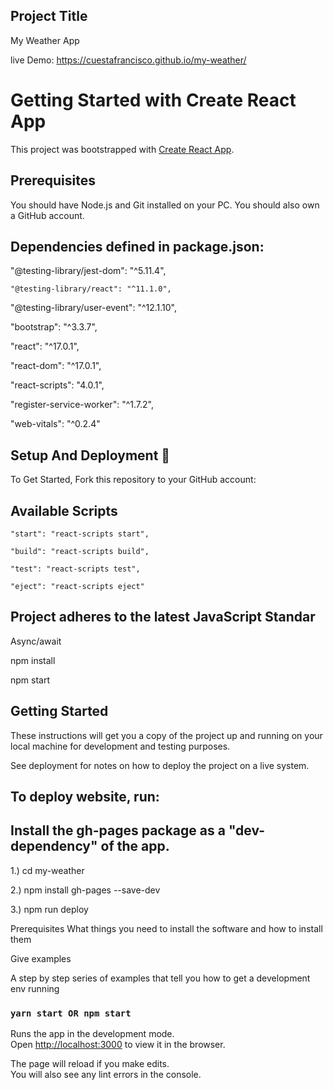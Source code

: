 ## Project Title
My Weather App

live Demo:  https://cuestafrancisco.github.io/my-weather/

# Getting Started with Create React App

This project was bootstrapped with [Create React App](https://github.com/facebook/create-react-app).


## Prerequisites 
You should have Node.js and Git installed on your PC. You should also own a GitHub account.


## Dependencies defined in package.json:

   "@testing-library/jest-dom": "^5.11.4",
   
    "@testing-library/react": "^11.1.0",
   
   "@testing-library/user-event": "^12.1.10",
   
   "bootstrap": "^3.3.7",
   
   "react": "^17.0.1",
   
   "react-dom": "^17.0.1",
   
   "react-scripts": "4.0.1",
   
   "register-service-worker": "^1.7.2",
   
   "web-vitals": "^0.2.4"



## Setup And Deployment 🔧
To Get Started, Fork this repository to your GitHub account:



## Available Scripts
    "start": "react-scripts start",
    
    "build": "react-scripts build",
    
    "test": "react-scripts test",
    
    "eject": "react-scripts eject"
    
## Project adheres to the latest JavaScript Standar

   Async/await
  
   npm install
  
   npm start

## Getting Started
These instructions will get you a copy of the project up and running on your local machine for development and testing purposes. 

See deployment for notes on how to deploy the project on a live system.

## To deploy website, run:

   ## Install the gh-pages package as a "dev-dependency" of the app.

 1.)  cd my-weather
  
  
  2.) npm install gh-pages --save-dev
  
  
  3.) npm run deploy

Prerequisites
What things you need to install the software and how to install them

Give examples

A step by step series of examples that tell you how to get a development env running



   
   


### `yarn start OR npm start`

Runs the app in the development mode.\
Open [http://localhost:3000](http://localhost:3000) to view it in the browser.

The page will reload if you make edits.\
You will also see any lint errors in the console.


